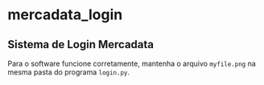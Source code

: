 # mercadata_login

## Sistema de Login Mercadata

Para o software funcione corretamente, mantenha o arquivo ```myfile.png``` na mesma pasta do programa ```login.py```. 
